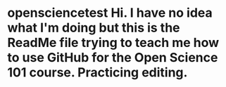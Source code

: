 # opensciencetest  Hi.  I have no idea what I'm doing but this is the ReadMe file trying to teach me how to use GitHub for the Open Science 101 course.  Practicing editing. 
